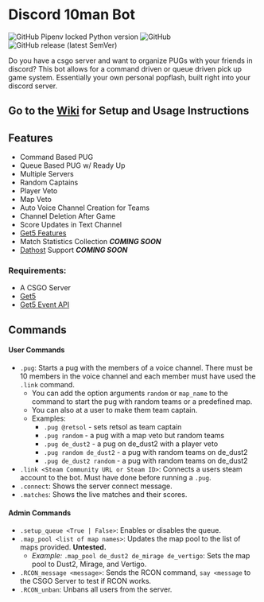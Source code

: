 # Discord 10man Bot

![GitHub Pipenv locked Python version](https://img.shields.io/github/pipenv/locked/python-version/yannickgloster/discord-10man?style=for-the-badge) ![GitHub](https://img.shields.io/github/license/yannickgloster/discord-10man?color=orange&style=for-the-badge) ![GitHub release (latest SemVer)](https://img.shields.io/github/v/release/yannickgloster/discord-10man?color=green&style=for-the-badge)

Do you have a csgo server and want to organize PUGs with your friends in discord? This bot allows for a command driven or queue driven pick up game system. Essentially your own personal popflash, built right into your discord server.

## Go to the [Wiki](https://github.com/yannickgloster/discord-10man/wiki) for Setup and Usage Instructions

## Features
- Command Based PUG
- Queue Based PUG w/ Ready Up
- Multiple Servers
- Random Captains
- Player Veto
- Map Veto
- Auto Voice Channel Creation for Teams
- Channel Deletion After Game
- Score Updates in Text Channel
- [Get5 Features](https://github.com/splewis/get5#get5)
- Match Statistics Collection ***COMING SOON***
- [Dathost](https://dathost.net/) Support ***COMING SOON***

### Requirements:
- A CSGO Server
- [Get5](https://github.com/splewis/get5)
- [Get5 Event API](https://github.com/yannickgloster/get5_eventapi)

## Commands
#### User Commands
- `.pug`: Starts a pug with the members of a voice channel. There must be 10 members in the voice channel and each member must have used the `.link` command.
    - You can add the option arguments `random` or `map_name` to the command to start the pug with random teams or a predefined map.
    - You can also at a user to make them team captain.
    - Examples:
      - `.pug @retsol` - sets retsol as team captain
      - `.pug random` - a pug with a map veto but random teams
      - `.pug de_dust2` - a pug on de_dust2 with a player veto 
      - `.pug random de_dust2` - a pug with random teams on de_dust2
      - `.pug de_dust2 random` - a pug with random teams on de_dust2
- `.link <Steam Community URL or Steam ID>`: Connects a users steam account to the bot. Must have done before running a `.pug`.
- `.connect`: Shows the server connect message.
-  `.matches`: Shows the live matches and their scores.

#### Admin Commands
- `.setup_queue <True | False>`: Enables or disables the queue.
- `.map_pool <list of map names>`: Updates the map pool to the list of maps provided. **Untested.**
    - *Example:* `.map_pool de_dust2 de_mirage de_vertigo`: Sets the map pool to Dust2, Mirage, and Vertigo.
- `.RCON_message <message>`: Sends the RCON command, `say <message` to the CSGO Server to test if RCON works.
- `.RCON_unban`: Unbans all users from the server.
